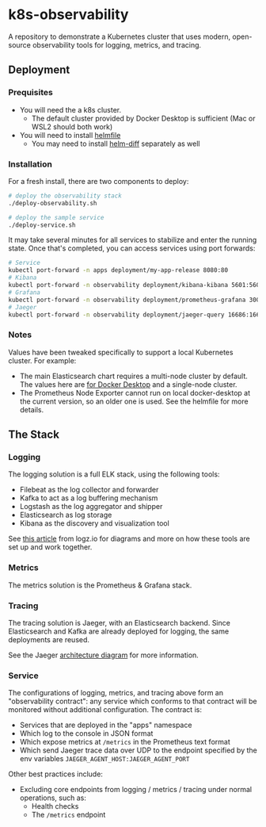 # k8s-observability
A repository to demonstrate a Kubernetes cluster that uses modern, open-source observability tools for logging, metrics, and tracing.

## Deployment

### Prequisites
- You will need the a k8s cluster.
  - The default cluster provided by Docker Desktop is sufficient (Mac or WSL2 should both work)
- You will need to install [helmfile](https://github.com/roboll/helmfile)
  - You may need to install [helm-diff](https://github.com/databus23/helm-diff) separately as well

### Installation
For a fresh install, there are two components to deploy:

```sh
# deploy the observability stack
./deploy-observability.sh

# deploy the sample service
./deploy-service.sh
```

It may take several minutes for all services to stabilize and enter the running state.  Once that's completed, you can access services using port forwards:

```sh
# Service
kubectl port-forward -n apps deployment/my-app-release 8080:80
# Kibana
kubectl port-forward -n observability deployment/kibana-kibana 5601:5601
# Grafana
kubectl port-forward -n observability deployment/prometheus-grafana 3000:3000
# Jaeger
kubectl port-forward -n observability deployment/jaeger-query 16686:16686
```

### Notes
Values have been tweaked specifically to support a local Kubernetes cluster.  For example:
- The main Elasticsearch chart requires a multi-node cluster by default.  The values here are [for Docker Desktop](https://github.com/elastic/helm-charts/blob/master/elasticsearch/examples/docker-for-mac/values.yaml) and a single-node cluster.
- The Prometheus Node Exporter cannot run on local docker-desktop at the current version, so an older one is used.  See the helmfile for more details.

## The Stack

### Logging
The logging solution is a full ELK stack, using the following tools:

- Filebeat as the log collector and forwarder
- Kafka to act as a log buffering mechanism
- Logstash as the log aggregator and shipper
- Elasticsearch as log storage
- Kibana as the discovery and visualization tool

See [this article](https://logz.io/blog/deploying-kafka-with-elk/) from logz.io for diagrams and more on how these tools are set up and work together.

### Metrics
The metrics solution is the Prometheus & Grafana stack.

### Tracing
The tracing solution is Jaeger, with an Elasticsearch backend.  Since Elasticsearch and Kafka are already deployed for logging, the same deployments are reused.

See the Jaeger [architecture diagram](https://www.jaegertracing.io/docs/1.22/architecture/) for more information.

### Service
The configurations of logging, metrics, and tracing above form an "observability contract": any service which conforms to that contract will be monitored without additional configuration.  The contract is:

- Services that are deployed in the "apps" namespace
- Which log to the console in JSON format
- Which expose metrics at `/metrics` in the Prometheus text format
- Which send Jaeger trace data over UDP to the endpoint specified by the env variables `JAEGER_AGENT_HOST:JAEGER_AGENT_PORT`

Other best practices include:

- Excluding core endpoints from logging / metrics / tracing under normal operations, such as:
  - Health checks
  - The `/metrics` endpoint